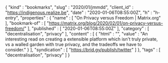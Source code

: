 {
  "kind" : "bookmarks",
  "slug" : "2020/01/jmmdd",
  "client_id" : "https://indigenous.realize.be",
  "date" : "2020-01-06T08:55:00Z",
  "h" : "h-entry",
  "properties" : {
    "name" : [ "On Privacy versus Freedom | Matrix.org" ],
    "bookmark-of" : [ "https://matrix.org/blog/2020/02/01/on-privacy-versus-freedom/" ],
    "published" : [ "2020-01-06T08:55:00Z" ],
    "category" : [ "decentralisation", "privacy" ],
    "content" : [ {
      "html" : "",
      "value" : "An interesting read on creating a extensible platform which isn't truly private, vs a walled garden with true privacy, and the tradeoffs we have to consider."
    } ],
    "syndication" : [ "https://brid.gy/publish/twitter" ]
  },
  "tags" : [ "decentralisation", "privacy" ]
}
